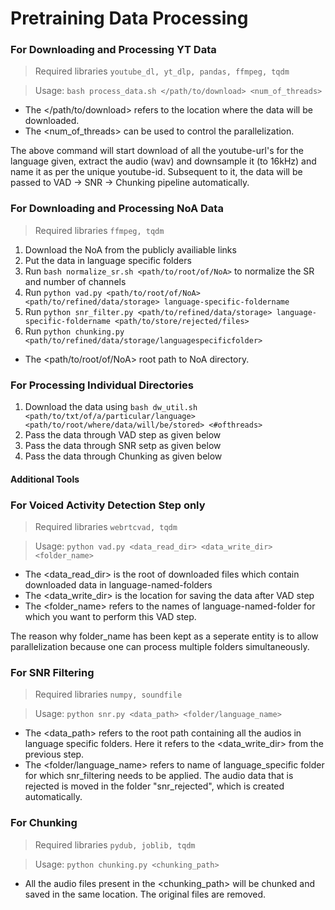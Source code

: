 # Pretraining Data Processing

### For Downloading and Processing YT Data
> Required libraries ```youtube_dl, yt_dlp, pandas, ffmpeg, tqdm```

> Usage: ```bash process_data.sh </path/to/download> <num_of_threads>```

- The </path/to/download> refers to the location where the data will be downloaded.
- The <num_of_threads> can be used to control the parallelization.

The above command will start download of all the youtube-url's for the language given, extract the audio (wav) and downsample it (to 16kHz) and name it as per the unique youtube-id. Subsequent to it, the data will be passed to VAD -> SNR -> Chunking pipeline automatically.

### For Downloading and Processing NoA Data
> Required libraries ```ffmpeg, tqdm```
1. Download the NoA from the publicly availiable links
2. Put the data in language specific folders
3. Run ```bash normalize_sr.sh <path/to/root/of/NoA>``` to normalize the SR and number of channels
4. Run ```python vad.py <path/to/root/of/NoA> <path/to/refined/data/storage> language-specific-foldername ```
5. Run ```python snr_filter.py <path/to/refined/data/storage> language-specific-foldername <path/to/store/rejected/files>```
5. Run ```python chunking.py <path/to/refined/data/storage/languagespecificfolder>```

- The <path/to/root/of/NoA> root path to NoA directory.

### For Processing Individual Directories
1. Download the data using ```bash dw_util.sh <path/to/txt/of/a/particular/language> <path/to/root/where/data/will/be/stored> <#ofthreads>```
2. Pass the data through VAD step as given below
3. Pass the data through SNR setp as given below
4. Pass the data through Chunking as given below


#### Additional Tools
### For Voiced Activity Detection Step only

> Required libraries ```webrtcvad, tqdm```

> Usage: ```python vad.py <data_read_dir> <data_write_dir> <folder_name>```

- The <data_read_dir> is the root of downloaded files which contain downloaded data in language-named-folders
- The <data_write_dir> is the location for saving the data after VAD step
- The <folder_name> refers to the names of language-named-folder for which you want to perform this VAD step.

The reason why folder_name has been kept as a seperate entity is to allow parallelization because one can process multiple folders simultaneously.

### For SNR Filtering
> Required libraries ```numpy, soundfile```

> Usage: ```python snr.py <data_path> <folder/language_name>```

- The <data_path> refers to the root path containing all the audios in language specific folders. Here it refers to the <data_write_dir> from the previous step.
- The <folder/language_name> refers to name of language_specific folder for which snr_filtering needs to be applied. The audio data that is rejected is moved in the folder "snr_rejected", which is created automatically.

### For Chunking
> Required libraries ```pydub, joblib, tqdm```

> Usage: ```python chunking.py <chunking_path>```

- All the audio files present in the <chunking_path> will be chunked and saved in the same location. The original files are removed.
